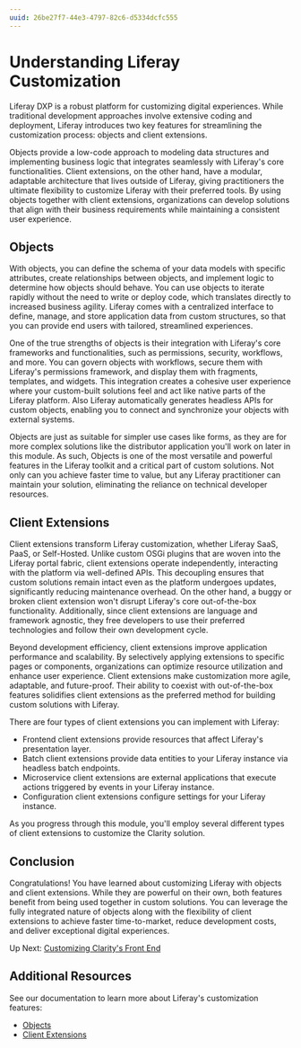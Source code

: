 ```yaml
---
uuid: 26be27f7-44e3-4797-82c6-d5334dcfc555
---
```

# Understanding Liferay Customization

Liferay DXP is a robust platform for customizing digital experiences. While traditional development approaches involve extensive coding and deployment, Liferay introduces two key features for streamlining the customization process: objects and client extensions.

Objects provide a low-code approach to modeling data structures and implementing business logic that integrates seamlessly with Liferay's core functionalities. Client extensions, on the other hand, have a modular, adaptable architecture that lives outside of Liferay, giving practitioners the ultimate flexibility to customize Liferay with their preferred tools. By using objects together with client extensions, organizations can develop solutions that align with their business requirements while maintaining a consistent user experience.

## Objects

With objects, you can define the schema of your data models with specific attributes, create relationships between objects, and implement logic to determine how objects should behave. You can use objects to iterate rapidly without the need to write or deploy code, which translates directly to increased business agility. Liferay comes with a centralized interface to define, manage, and store application data from custom structures, so that you can provide end users with tailored, streamlined experiences.

<!--TASK: Add Diagram-->

One of the true strengths of objects is their integration with Liferay's core frameworks and functionalities, such as permissions, security, workflows, and more. You can govern objects with workflows, secure them with Liferay's permissions framework, and display them with fragments, templates, and widgets. This integration creates a cohesive user experience where your custom-built solutions feel and act like native parts of the Liferay platform. Also Liferay automatically generates headless APIs for custom objects, enabling you to connect and synchronize your objects with external systems. 

Objects are just as suitable for simpler use cases like forms, as they are for more complex solutions like the distributor application you'll work on later in this module. As such, Objects is one of the most versatile and powerful features in the Liferay toolkit and a critical part of custom solutions. Not only can you achieve faster time to value, but any Liferay practitioner can maintain your solution, eliminating the reliance on technical developer resources. 

## Client Extensions

Client extensions transform Liferay customization, whether Liferay SaaS, PaaS, or Self-Hosted. Unlike custom OSGi plugins that are woven into the Liferay portal fabric, client extensions operate independently, interacting with the platform via well-defined APIs. This decoupling ensures that custom solutions remain intact even as the platform undergoes updates, significantly reducing maintenance overhead. On the other hand, a buggy or broken client extension won't disrupt Liferay's core out-of-the-box functionality. Additionally, since client extensions are language and framework agnostic, they free developers to use their preferred technologies and follow their own development cycle. 

Beyond development efficiency, client extensions improve application performance and scalability. By selectively applying extensions to specific pages or components, organizations can optimize resource utilization and enhance user experience. Client extensions make customization more agile, adaptable, and future-proof. Their ability to coexist with out-of-the-box features solidifies client extensions as the preferred method for building custom solutions with Liferay.

There are four types of client extensions you can implement with Liferay:

* Frontend client extensions provide resources that affect Liferay's presentation layer.
* Batch client extensions provide data entities to your Liferay instance via headless batch endpoints.
* Microservice client extensions are external applications that execute actions triggered by events in your Liferay instance.
* Configuration client extensions configure settings for your Liferay instance.

<!-- TASK: Add Diagram-->

As you progress through this module, you'll employ several different types of client extensions to customize the Clarity solution.

## Conclusion

Congratulations! You have learned about customizing Liferay with objects and client extensions. While they are powerful on their own, both features benefit from being used together in custom solutions. You can leverage the fully integrated nature of objects along with the flexibility of client extensions to achieve faster time-to-market, reduce development costs, and deliver exceptional digital experiences. 

Up Next: [Customizing Clarity's Front End](./customizing-claritys-front-end.md)

## Additional Resources

See our documentation to learn more about Liferay's customization features:

* [Objects](https://learn.liferay.com/w/dxp/liferay-development/objects)
* [Client Extensions](https://learn.liferay.com/web/guest/w/dxp/liferay-development/client-extensions)
